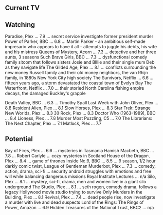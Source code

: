 
## Current TV

## Watching

Paradise, Plex ... 7.9 ... secret service investigate former president murder
Power of Parker, BBC ... 6.8 ... Martin Parker - an ambitious self-made impresario who appears to have it all - attempts to juggle his debts, his wife and his mistress
Queens of Mystery, Acorn ... 7.3 ... detective and her three aunts, 3 seasons
Such Brave Girls, BBC ... 7.3 ... dysfunctional comedy family sitcom that follows sisters Josie and BIllie and their single mum Deb as they navigate life
The Gilded Age, Plex ... 8.1 ... conflicts surrounding the new money Russell family and their old money neighbors, the van Rhijn family, in 1880s New York City high society
The Survivors, Netflix ... 6.6 ... fifteen years ago, a storm devastated the coastal town of Evelyn Bay
The Waterfront, Netflix ... 7.0 ... their storied North Carolina fishing empire decays, the damaged Buckley's grapple

Death Valley, BBC ... 6.3 ... Timothy Spall
Last Week with John Oliver, Plex ... 8.8
Resident Alien, Plex ... 8.1
Slow Horses, Plex ... 8.3
Star Trek: Strange New Worlds, Plex ... 8.3
30 Rock, Plex ... 8.3
Doctor Who (1963-1989), BBC ... 8.4
Lioness, Plex ... 7.8
Murder Most Puzzling, C5 ... 7.0
The Librarians: The Next Chapter, Plex ... 7.1
Matlock, Plex ... 7.7


## Potential

Bay of Fires, Plex ... 6.6 ... mysteries in Tasmania
Hamish Macbeth, BBC ... 7.8 ... Robert Carlyle ... cozy mysteries in Scotland
House of the Dragon, Plex ... 8.4 ... game of thrones
Inside No.9, BBC ... 8.5 ... 9 season, 1/2 hour darkly comic twist, League of Gentleman
Murderbot, Plex ... 7.3 ... comedy, action, drama, sci-fi ... security android struggles with emotions and free will while balancing dangerous missions
Royal Institute Lectures ... n/a
Silo, Plex ... 8.1 ... mystery, sci-fi, drama, men and women live in a giant silo underground
The Studio, Plex ... 8.1 ... seth rogen, comedy drama, follows a legacy Hollywood movie studio trying to survive
Only Murders in the Building, Plex ... 8.1
Revival, Plex ... 7.4 ... dead people rise, now investigate a murder with live and dead suspects
Lord of the Rings: The Rings of Power, Amazon ... 6.9
Hidden Treasures of the National Trust, BBC2 ... n/a
